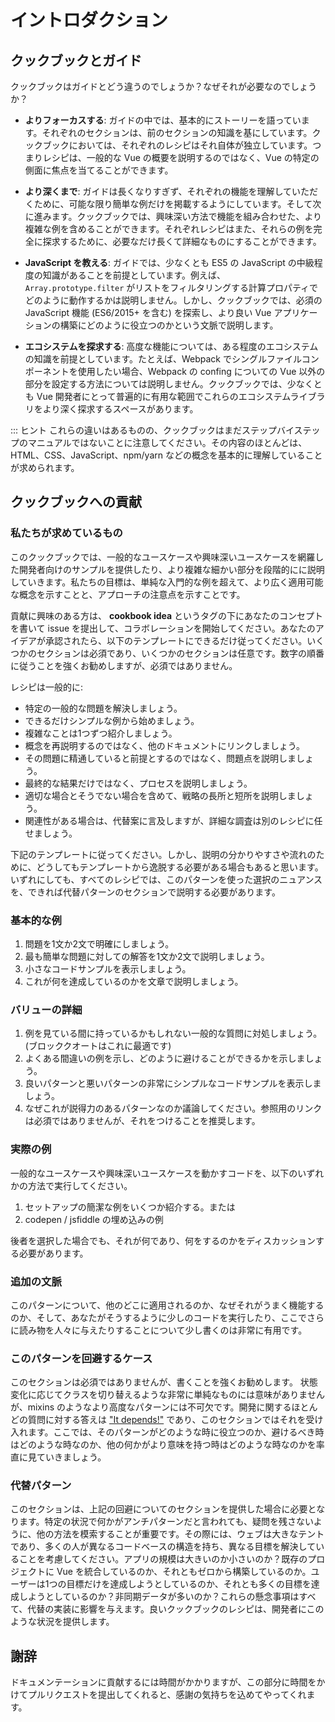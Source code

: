 # イントロダクション

## クックブックとガイド

クックブックはガイドとどう違うのでしょうか？なぜそれが必要なのでしょうか？

- **よりフォーカスする**: ガイドの中では、基本的にストーリーを語っています。それぞれのセクションは、前のセクションの知識を基にしています。クックブックにおいては、それぞれのレシピはそれ自体が独立しています。つまりレシピは、一般的な Vue の概要を説明するのではなく、Vue の特定の側面に焦点を当てることができます。

- **より深くまで**: ガイドは長くなりすぎず、それぞれの機能を理解していただくために、可能な限り簡単な例だけを掲載するようにしています。そして次に進みます。クックブックでは、興味深い方法で機能を組み合わせた、より複雑な例を含めることができます。それぞれレシピはまた、それらの例を完全に探求するために、必要なだけ長くて詳細なものにすることができます。

- **JavaScript を教える**: ガイドでは、少なくとも ES5 の JavaScript の中級程度の知識があることを前提としています。例えば、 `Array.prototype.filter` がリストをフィルタリングする計算プロパティでどのように動作するかは説明しません。しかし、クックブックでは、必須の JavaScript 機能 (ES6/2015+ を含む) を探索し、より良い Vue アプリケーションの構築にどのように役立つのかという文脈で説明します。

- **エコシステムを探求する**: 高度な機能については、ある程度のエコシステムの知識を前提としています。たとえば、Webpack でシングルファイルコンポーネントを使用したい場合、Webpack の confing についての Vue 以外の部分を設定する方法については説明しません。クックブックでは、少なくとも Vue 開発者にとって普遍的に有用な範囲でこれらのエコシステムライブラリをより深く探求するスペースがあります。

::: ヒント
これらの違いはあるものの、クックブックはまだステップバイステップのマニュアルではないことに注意してください。その内容のほとんどは、HTML、CSS、JavaScript、npm/yarn などの概念を基本的に理解していることが求められます。

## クックブックへの貢献

### 私たちが求めているもの

このクックブックでは、一般的なユースケースや興味深いユースケースを網羅した開発者向けのサンプルを提供したり、より複雑な細かい部分を段階的にに説明していきます。私たちの目標は、単純な入門的な例を超えて、より広く適用可能な概念を示すことと、アプローチの注意点を示すことです。

貢献に興味のある方は、 **cookbook idea** というタグの下にあなたのコンセプトを書いて issue を提出して、コラボレーションを開始してください。あなたのアイデアが承認されたら、以下のテンプレートにできるだけ従ってください。いくつかのセクションは必須であり、いくつかのセクションは任意です。数字の順番に従うことを強くお勧めしますが、必須ではありません。

レシピは一般的に:

- 特定の一般的な問題を解決しましょう。
- できるだけシンプルな例から始めましょう。
- 複雑なことは1つずつ紹介しましょう。
- 概念を再説明するのではなく、他のドキュメントにリンクしましょう。
- その問題に精通していると前提とするのではなく、問題点を説明しましょう。
- 最終的な結果だけではなく、プロセスを説明しましょう。
- 適切な場合とそうでない場合を含めて、戦略の長所と短所を説明しましょう。
- 関連性がある場合は、代替案に言及しますが、詳細な調査は別のレシピに任せましょう。

下記のテンプレートに従ってください。しかし、説明の分かりやすさや流れのために、どうしてもテンプレートから逸脱する必要がある場合もあると思います。いずれにしても、すべてのレシピでは、このパターンを使った選択のニュアンスを、できれば代替パターンのセクションで説明する必要があります。

### 基本的な例 <Badge text="必須" type="error" />

1.  問題を1文か2文で明確にしましょう。
2.  最も簡単な問題に対しての解答を1文か2文で説明しましょう。
3.  小さなコードサンプルを表示しましょう。
4.  これが何を達成しているのかを文章で説明しましょう。

### バリューの詳細 <Badge text="必須" type="error" />

1.  例を見ている間に持っているかもしれない一般的な質問に対処しましょう。(ブロッククオートはこれに最適です)
2.  よくある間違いの例を示し、どのように避けることができるかを示しましょう。
3.  良いパターンと悪いパターンの非常にシンプルなコードサンプルを表示しましょう。
4.  なぜこれが説得力のあるパターンなのか議論してください。参照用のリンクは必須ではありませんが、それをつけることを推奨します。

### 実際の例 <Badge text="必須" type="error" />

一般的なユースケースや興味深いユースケースを動かすコードを、以下のいずれかの方法で実行してください。

1.  セットアップの簡潔な例をいくつか紹介する。または
2.  codepen / jsfiddle の埋め込みの例

後者を選択した場合でも、それが何であり、何をするのかをディスカッションする必要があります。

### 追加の文脈 <Badge text="任意" />

このパターンについて、他のどこに適用されるのか、なぜそれがうまく機能するのか、そして、あなたがそうするように少しのコードを実行したり、ここでさらに読み物を人々に与えたりすることについて少し書くのは非常に有用です。

### このパターンを回避するケース <Badge text="任意" />

このセクションは必須ではありませんが、書くことを強くお勧めします。 状態変化に応じてクラスを切り替えるような非常に単純なものには意味がありませんが、mixins のようなより高度なパターンには不可欠です。開発に関するほとんどの質問に対する答えは ["It depends!"](https://codepen.io/rachsmith/pen/YweZbG) であり、このセクションではそれを受け入れます。ここでは、そのパターンがどのような時に役立つのか、避けるべき時はどのような時なのか、他の何かがより意味を持つ時はどのような時なのかを率直に見ていきましょう。

### 代替パターン <Badge text="必須 回避のセクションに付随する" type="warning" />

このセクションは、上記の回避についてのセクションを提供した場合に必要となります。特定の状況で何かがアンチパターンだと言われても、疑問を残さないように、他の方法を模索することが重要です。その際には、ウェブは大きなテントであり、多くの人が異なるコードベースの構造を持ち、異なる目標を解決していることを考慮してください。アプリの規模は大きいのか小さいのか？既存のプロジェクトに Vue を統合しているのか、それともゼロから構築しているのか。ユーザーは1つの目標だけを達成しようとしているのか、それとも多くの目標を達成しようとしているのか？非同期データが多いのか？これらの懸念事項はすべて、代替の実装に影響を与えます。良いクックブックのレシピは、開発者にこのような状況を提供します。

## 謝辞

ドキュメンテーションに貢献するには時間がかかりますが、この部分に時間をかけてプルリクエストを提出してくれると、感謝の気持ちを込めてやってくれます。
